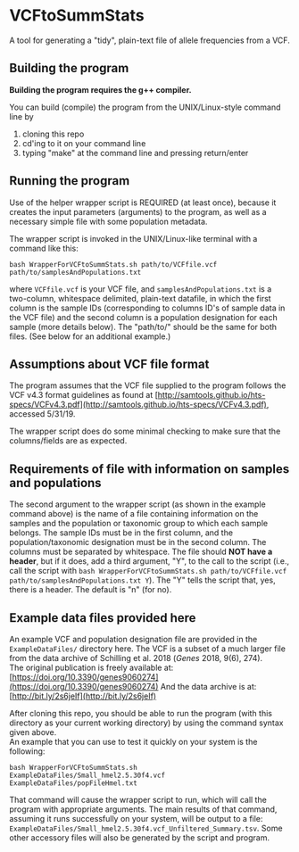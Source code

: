 # VCFtoSummStats

A tool for generating a "tidy", plain-text file of allele frequencies from a VCF.

## Building the program

**Building the program requires the g++ compiler.**

You can build (compile) the program from the UNIX/Linux-style command line by
1. cloning this repo
2. cd'ing to it on your command line
3. typing "make" at the command line and pressing return/enter


## Running the program

Use of the helper wrapper script is REQUIRED (at least once), because it creates the input parameters (arguments) to the program, as well as a necessary simple file with some population metadata.  

The wrapper script is invoked in the UNIX/Linux-like terminal with a command like this:

```bash WrapperForVCFtoSummStats.sh path/to/VCFfile.vcf path/to/samplesAndPopulations.txt```

where `VCFfile.vcf` is your VCF file, and `samplesAndPopulations.txt` is a two-column, 
whitespace delimited, plain-text datafile, in which the first column is the sample IDs 
(corresponding to columns ID's of sample data in the VCF file) and the second column 
is a population designation for each sample (more details below).
The "path/to/" should be the same for both files.
(See below for an additional example.)

## Assumptions about VCF file format
The program assumes that the VCF file supplied to the program follows the VCF v4.3 format guidelines as found at [http://samtools.github.io/hts-specs/VCFv4.3.pdf](http://samtools.github.io/hts-specs/VCFv4.3.pdf), accessed 5/31/19.

The wrapper script does do some minimal checking to make sure that the columns/fields are as expected.


## Requirements of file with information on samples and populations

The second argument to the wrapper script (as shown in the example command above) is the 
name of a file containing information on the samples and the population or taxonomic
group to which each sample belongs.  The sample IDs must be in the first column, and
the population/taxonomic designation must be in the second column. 
The columns must be separated by whitespace. 
The file should **NOT have a header**, but if it does, add a third argument, "Y", to the call 
to the script (i.e., call the script with
`bash WrapperForVCFtoSummStats.sh path/to/VCFfile.vcf path/to/samplesAndPopulations.txt Y`).
The "Y" tells the script that, yes, there is a header.  The default is "n" (for no).


## Example data files provided here
An example VCF and population designation file are provided in the `ExampleDataFiles/` directory here.  The VCF is a subset of a much larger file from the data archive of Schilling et al. 2018 (_Genes_ 2018, 9(6), 274).  
The original publication is freely available at: [https://doi.org/10.3390/genes9060274](https://doi.org/10.3390/genes9060274)
And the data archive is at: [http://bit.ly/2s6jeIf](http://bit.ly/2s6jeIf)

After cloning this repo, you should be able to run the program (with this directory 
as your current working directory) by using the command syntax given above.  
An example that you can use to test it quickly on your system is the following:

```bash WrapperForVCFtoSummStats.sh ExampleDataFiles/Small_hmel2.5.30f4.vcf ExampleDataFiles/popFileHmel.txt```

That command will cause the wrapper script to run, 
which will call the program with appropriate arguments.
The main results of that command, assuming it runs successfully on your system, 
will be output to a file: `ExampleDataFiles/Small_hmel2.5.30f4.vcf_Unfiltered_Summary.tsv`.
Some other accessory files will also be generated by the script and program.




